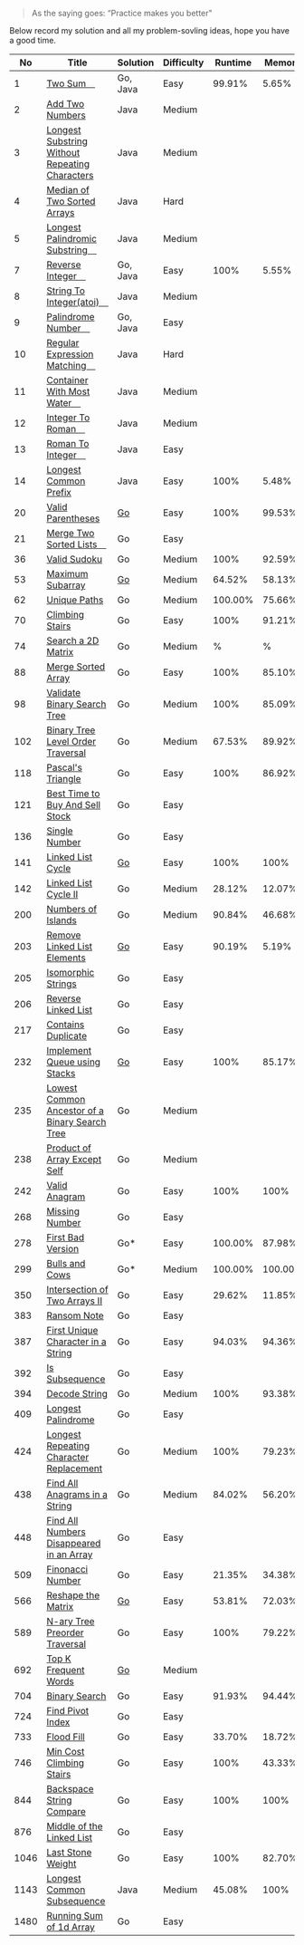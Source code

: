 > As the saying goes: “Practice makes you better"

Below record my solution and all my problem-sovling ideas, hope you have a good time.

| No   | Title                                                                                               | Solution                                  | Difficulty | Runtime | Memory  | Memo   |
| ---- | --------------------------------------------------------------------------------------------------- | ----------------------------------------- | ---------- | ------- | ------- | ------ |
| 1    | [Two Sum　](1/two_sum.md)                                                                           | Go, Java                                  | Easy       | 99.91%  | 5.65%   |        |
| 2    | [Add Two Numbers ](2/AddTwoNumbers.md)                                                              | Java                                      | Medium     |         |         |        |
| 3    | [Longest Substring Without Repeating Characters ](3/LongestSubstringWithoutRepeatingCharacters.md)  | Java                                      | Medium     |         |         |        |
| 4    | [Median of Two Sorted Arrays ](4/MedianofTwoSortedArray.md)                                         | Java                                      | Hard       |         |         |        |
| 5    | [Longest Palindromic Substring　](5/LongestPalindromicSubString.md)                                 | Java                                      | Medium     |         |         |        |
| 7    | [Reverse Integer　](7/reverse_interger.go)                                                          | Go, Java                                  | Easy       | 100%    | 5.55%   |        |
| 8    | [String To Integer(atoi)　](8/StringToInteger-atoi.md)                                              | Java                                      | Medium     |         |         |        |
| 9    | [Palindrome Number　](9/palindrome_number.md)                                                       | Go, Java                                  | Easy       |         |         |        |
| 10   | [Regular Expression Matching　](./[10]Regular%20Expression%20Matching/RegularExpressionMatching.md) | Java                                      | Hard       |         |         |        |
| 11   | [Container With Most Water　](./[11]Container%20With%20Most%20Water/CotainerWithMostWater.md)       | Java                                      | Medium     |         |         |        |
| 12   | [Integer To Roman　](./[12]Integer%20To%20Roman/integerToRoman.md)                                  | Java                                      | Medium     |         |         |        |
| 13   | [Roman To Integer　](./[13]Roman%20To%20Integer/RomanToInteger.md)                                  | Java                                      | Easy       |         |         |        |
| 14   | [Longest Common Prefix](14/README.md)                                                               | Java                                      | Easy       | 100%    | 5.48%   |        |
| 20   | [Valid Parentheses](20/README.md)                                                                   | [Go](20/valid_parentheses.go)             | Easy       | 100%    | 99.53%  |        |
| 21   | [Merge Two Sorted Lists　](./21/merge_two_sorted_lists.go)                                          | Go                                        | Easy       |         |         |        |
| 36   | [Valid Sudoku](36/README.md)                                                                        | Go                                        | Medium     | 100%    | 92.59%  |        |
| 53   | [Maximum Subarray](53/README.md)                                                                    | [Go](53/maximum_subarray.go)              | Medium     | 64.52%  | 58.13%  | F/U[x] |
| 62   | [Unique Paths](62/README.md)                                                                        | Go                                        | Medium     | 100.00% | 75.66%  |        |
| 70   | [Climbing Stairs](70/README.md)                                                                     | Go                                        | Easy       | 100%    | 91.21%  |        |
| 74   | [Search a 2D Matrix](74/README.md)                                                                  | Go                                        | Medium     | %       | %       |        |
| 88   | [Merge Sorted Array](88/README.md)                                                                  | Go                                        | Easy       | 100%    | 85.10%  | F/U[v] |
| 98   | [Validate Binary Search Tree](./98/README.md)                                                       | Go                                        | Medium     | 100%    | 85.09%  |        |
| 102  | [Binary Tree Level Order Traversal](./102/README.md)                                                | Go                                        | Medium     | 67.53%  | 89.92%  |        |
| 118  | [Pascal's Triangle](118/README.md)                                                                  | Go                                        | Easy       | 100%    | 86.92%  |        |
| 121  | [Best Time to Buy And Sell Stock](./121/best_time_to_buy_and_sell_stock.go)                         | Go                                        | Easy       |         |         |        |
| 136  | [Single Number](136/single_number.go)                                                               | Go                                        | Easy       |         |         |        |
| 141  | [Linked List Cycle](141/README.md)                                                                  | [Go](141/linked_list_cycle.go)            | Easy       | 100%    | 100%    | F/U[v] |
| 142  | [Linked List Cycle II](142/llinked_list_cycle_2.go)                                                 | Go                                        | Medium     | 28.12%  | 12.07%  |        |
| 200  | [Numbers of Islands](200/README.md)                                                                 | Go                                        | Medium     | 90.84%  | 46.68%  |        |
| 203  | [Remove Linked List Elements](203/README.md)                                                        | [Go](203/remove_linked_list_elements.go)  | Easy       | 90.19%  | 5.19%   |        |
| 205  | [Isomorphic Strings](205/isomorphic_strings.go)                                                     | Go                                        | Easy       |         |         |        |
| 206  | [Reverse Linked List](206/reverse_linked_list.go)                                                   | Go                                        | Easy       |         |         |        |
| 217  | [Contains Duplicate](217/contains_duplicate.go)                                                     | Go                                        | Easy       |         |         |        |
| 232  | [Implement Queue using Stacks](232/README.md)                                                       | [Go](232/implement_queue_using_stacks.go) | Easy       | 100%    | 85.17%  | F/U[v] |
| 235  | [Lowest Common Ancestor of a Binary Search Tree](235/README.md)                                     | Go                                        | Medium     |         |         |        |
| 238  | [Product of Array Except Self](238/product_of_array_except_self.go)                                 | Go                                        | Medium     |         |         |        |
| 242  | [Valid Anagram](242/README.md)                                                                      | Go                                        | Easy       | 100%    | 100%    |        |
| 268  | [Missing Number](268/missing_number.go)                                                             | Go                                        | Easy       |         |         |        |
| 278  | [First Bad Version](278/README.md)                                                                  | Go*                                       | Easy       | 100.00% | 87.98%  |        |
| 299  | [Bulls and Cows](299/README.md)                                                                     | Go*                                       | Medium     | 100.00% | 100.00% |        |
| 350  | [Intersection of Two Arrays II](350/README.md)                                                      | Go                                        | Easy       | 29.62%  | 11.85%  |        |
| 383  | [Ransom Note](383/README.md)                                                                        | Go                                        | Easy       |         |         |        |
| 387  | [First Unique Character in a String](387/README.md)                                                 | Go                                        | Easy       | 94.03%  | 94.36%  |        |
| 392  | [Is Subsequence](392/is_subsequence.go)                                                             | Go                                        | Easy       |         |         |        |
| 394  | [Decode String](394/README.md)                                                                      | Go                                        | Medium     | 100%    | 93.38%  |        |
| 409  | [Longest Palindrome](409/longest_palindrome.go)                                                     | Go                                        | Easy       |         |         |        |
| 424  | [Longest Repeating Character Replacement](424/README.md)                                            | Go                                        | Medium     | 100%    | 79.23%  |        |
| 438  | [Find All Anagrams in a String](438/README.md)                                                      | Go                                        | Medium     | 84.02%  | 56.20%  |        |
| 448  | [Find All Numbers Disappeared in an Array](448/find_all_numbers_disappeared.go)                     | Go                                        | Easy       |         |         |        |
| 509  | [Finonacci Number](509/README.md)                                                                   | Go                                        | Easy       | 21.35%  | 34.38%  |        |
| 566  | [Reshape the Matrix](566/README.md)                                                                 | [Go](566/reshape_the_matrix.go)           | Easy       | 53.81%  | 72.03%  | O/P[x] |
| 589  | [N-ary Tree Preorder Traversal](589/nary_tree_preorder_traversal.go)                                | Go                                        | Easy       | 100%    | 79.22%  |        |
| 692  | [Top K Frequent Words](692/top_k_frequent_words.go)                                                 | [Go](692/README.md)                       | Medium     |         |         | F/U[x] |
| 704  | [Binary Search](704/README.md)                                                                      | Go                                        | Easy       | 91.93%  | 94.44%  |        |
| 724  | [Find Pivot Index](724/find_pivot_index.go)                                                         | Go                                        | Easy       |         |         |        |
| 733  | [Flood Fill](733/README.md)                                                                         | Go                                        | Easy       | 33.70%  | 18.72%  |        |
| 746  | [Min Cost Climbing Stairs](746/README.md/)                                                          | Go                                        | Easy       | 100%    | 43.33%  |        |
| 844  | [Backspace String Compare](844/README.md/)                                                          | Go                                        | Easy       | 100%    | 100%    |        |
| 876  | [Middle of the Linked List](876/middle_of_the_linked_list.go)                                       | Go                                        | Easy       |         |         |        |
| 1046 | [Last Stone Weight](1046/README.md)                                                                 | Go                                        | Easy       | 100%    | 82.70%  |        |
| 1143 | [Longest Common Subsequence](1143/LongestCommonSubsequence.md)                                      | Java                                      | Medium     | 45.08%  | 100%    |        |
| 1480 | [Running Sum of 1d Array](1480/running_sum_of_1d_array.go)                                          | Go                                        | Easy       |         |         |        |